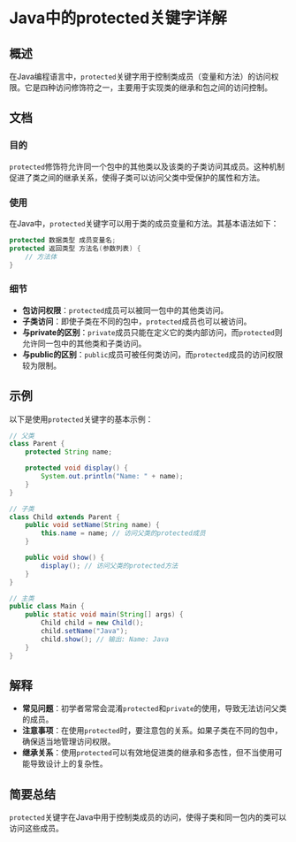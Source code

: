 <!--
Meta Description: # Java中的protected关键字详解 ## 概述 在Java编程语言中，`protected`关键字用于控制类成员（变量和方法）的访问权限。它是四种访问修饰符之一，主要用于实现类的继承和包之间的访问控制。 ## 文档 ### 目的 `protected`修饰符允许同一个包中的其他类以及该类的...
Meta Keywords: protected, name, child, public, java
-->

# Java中的protected关键字详解

## 概述
在Java编程语言中，`protected`关键字用于控制类成员（变量和方法）的访问权限。它是四种访问修饰符之一，主要用于实现类的继承和包之间的访问控制。

## 文档
### 目的
`protected`修饰符允许同一个包中的其他类以及该类的子类访问其成员。这种机制促进了类之间的继承关系，使得子类可以访问父类中受保护的属性和方法。

### 使用
在Java中，`protected`关键字可以用于类的成员变量和方法。其基本语法如下：

```java
protected 数据类型 成员变量名;
protected 返回类型 方法名(参数列表) {
    // 方法体
}
```

### 细节
- **包访问权限**：`protected`成员可以被同一包中的其他类访问。
- **子类访问**：即使子类在不同的包中，`protected`成员也可以被访问。
- **与private的区别**：`private`成员只能在定义它的类内部访问，而`protected`则允许同一包中的其他类和子类访问。
- **与public的区别**：`public`成员可被任何类访问，而`protected`成员的访问权限较为限制。

## 示例
以下是使用`protected`关键字的基本示例：

```java
// 父类
class Parent {
    protected String name;

    protected void display() {
        System.out.println("Name: " + name);
    }
}

// 子类
class Child extends Parent {
    public void setName(String name) {
        this.name = name; // 访问父类的protected成员
    }

    public void show() {
        display(); // 访问父类的protected方法
    }
}

// 主类
public class Main {
    public static void main(String[] args) {
        Child child = new Child();
        child.setName("Java");
        child.show(); // 输出: Name: Java
    }
}
```

## 解释
- **常见问题**：初学者常常会混淆`protected`和`private`的使用，导致无法访问父类的成员。
- **注意事项**：在使用`protected`时，要注意包的关系。如果子类在不同的包中，确保适当地管理访问权限。
- **继承关系**：使用`protected`可以有效地促进类的继承和多态性，但不当使用可能导致设计上的复杂性。

## 简要总结
`protected`关键字在Java中用于控制类成员的访问，使得子类和同一包内的类可以访问这些成员。